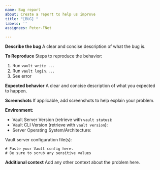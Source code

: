 ```yaml
---
name: Bug report
about: Create a report to help us improve
title: "[BUG] "
labels: ''
assignees: Peter-FNet

---
```


<!-- Please reserve GitHub issues only for the Securosys HSM REST integration.

- Vault specific issues shall be placed on the [vault project](https://github.com/hashicorp/vault/issues).

- For Vault specific questions, the best place to get answers is on the [discussion forum](https://discuss.hashicorp.com/c/vault), as they will get more visibility from experienced users than the issue tracker.

- REST/TSB or HSM questions, issues, and feature requests shall be handled via the [Securosys Support Portal](https://support.securosys.com).
-->

**Describe the bug**
A clear and concise description of what the bug is.

**To Reproduce**
Steps to reproduce the behavior:
1. Run `vault write ...`
2. Run `vault login....`
3. See error

**Expected behavior**
A clear and concise description of what you expected to happen.

**Screenshots**
If applicable, add screenshots to help explain your problem.

**Environment:**
* Vault Server Version (retrieve with `vault status`):
* Vault CLI Version (retrieve with `vault version`):
* Server Operating System/Architecture:

Vault server configuration file(s):

```hcl
# Paste your Vault config here.
# Be sure to scrub any sensitive values
```

**Additional context**
Add any other context about the problem here.
